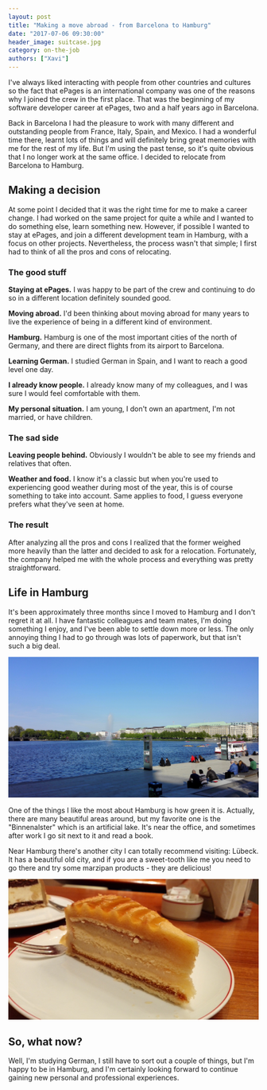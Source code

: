 ```yaml
---
layout: post
title: "Making a move abroad - from Barcelona to Hamburg"
date: "2017-07-06 09:30:00"
header_image: suitcase.jpg
category: on-the-job
authors: ["Xavi"]
---
```


I've always liked interacting with people from other countries and cultures so the fact that ePages is an international
company was one of the reasons why I joined the crew in the first place.
That was the beginning of my software developer
career at ePages, two and a half years ago in Barcelona.

Back in Barcelona I had the pleasure to work with many different and outstanding people from France, Italy, Spain, and
Mexico.
I had a wonderful time there, learnt lots of things and will definitely bring great memories with me for the rest of my life.
But I'm using the past tense, so it's quite obvious that I no longer work at the same office.
I decided to relocate from Barcelona to Hamburg.

## Making a decision

At some point I decided that it was the right time for me to make a career change.
I had worked on the same project for quite a while and I wanted to do something else, learn something new.
However, if possible I wanted to stay at ePages, and join a different development team in Hamburg, with a focus on other projects.
Nevertheless, the process wasn't that simple; I first had to think of all the pros and cons of relocating.

### The good stuff

**Staying at ePages.** I was happy to be part of the crew and continuing to do so in a different location definitely sounded good.

**Moving abroad.** I'd been thinking about moving abroad for many years to live the experience of being in a different kind of environment.

**Hamburg.** Hamburg is one of the most important cities of the north of Germany, and there are direct flights from its airport to Barcelona.

**Learning German.** I studied German in Spain, and I want to reach a good level one day.

**I already know people.** I already know many of my colleagues, and I was sure I would feel comfortable with them.

**My personal situation.** I am young, I don't own an apartment, I'm not married, or have children.

### The sad side

**Leaving people behind.** Obviously I wouldn't be able to see my friends and relatives that often.

**Weather and food.** I know it's a classic but when you're used to experiencing good weather during most of the year, this is of course something to take into account.
Same applies to food, I guess everyone prefers what they've seen at home.

### The result

After analyzing all the pros and cons I realized that the former weighed more heavily than the latter and decided to ask for a relocation.
Fortunately, the company helped me with the whole process and everything was pretty straightforward.

## Life in Hamburg

It's been approximately three months since I moved to Hamburg and I don't regret it at all.
I have fantastic colleagues and team mates, I'm doing something I enjoy, and I've been able to settle down more or less.
The only annoying thing I had to go through was lots of paperwork, but that isn't such a big deal.

![](/assets/img/pages/blog/images/blog-alster.jpg)

One of the things I like the most about Hamburg is how green it is. Actually, there are many beautiful areas around, but my favorite one is the "Binnenalster" which is an artificial lake.
It's near the office, and sometimes after work I go sit next to it and read a book.

Near Hamburg there's another city I can totally recommend visiting: Lübeck.
It has a beautiful old city, and if you are a sweet-tooth like me you need to go there and try some marzipan products - they are delicious!

![](/assets/img/pages/blog/images/blog-marzipan-cake.jpg)

## So, what now?

Well, I'm studying German, I still have to sort out a couple of things, but I'm happy to be in Hamburg, and I'm certainly looking forward to continue gaining new personal and professional experiences.
